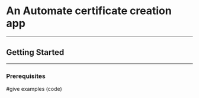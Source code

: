<h1>An Automate certificate creation app</h1>
<hr>
<p></p>
<h2>Getting Started</h2>
<p></p>
<hr>
<h3>Prerequisites</h3>
<p></p>
#give examples (code)
